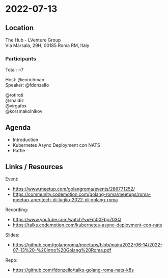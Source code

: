 # 2022-07-13

## Location

The Hub - LVenture Group  
Via Marsala, 29H, 00185 Roma RM, Italy

### Participants

Total: ~7

Host: @enrichman  
Speaker: @fdonzello

@rotiroti  
@rhaidiz    
@virgafox  
@korsmakolnikov  

## Agenda
- Introduction
- Kubernetes Async Deployment con NATS
- Raffle

## Links / Resources

Event:
- https://www.meetup.com/golangroma/events/286771252/
- https://community.codemotion.com/golang-roma/meetups/roma-meetup-aperitech-di-luglio-2022-di-golang-roma

Recording:
- https://www.youtube.com/watch?v=Fm00Fbg703Q
- https://talks.codemotion.com/kubernetes-async-deployment-con-nats

Slides:
- https://github.com/golangroma/meetups/blob/main/2022-06-14/2022-07-13%20-%20Intro%20Golang%20Roma.pdf

Repo:
- https://github.com/fdonzello/talks-golang-roma-nats-k8s
